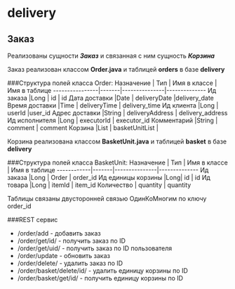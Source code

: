 
# delivery
## Заказ
Реализованы сущности ***Заказ*** и связанная с ним сущность ***Корзина***

Заказ реализован классом **Order.java** и таблицей **orders** в базе **delivery**

###Структура полей класса Order:
Назначение		| Тип	| Имя в классе	| Имя в таблице
----------------|-------|---------------|--------------
Ид заказа		|Long	| id			| id
Дата доставки	|Date	| deliveryDate	|delivery_date
Время доставки	|Time	| deliveryTime	| delivery_time
Ид клиента		|Long	| userId		|user_id
Адрес доставки	|String	| deliveryAddress	| delivery_address
Ид исполнителя	|Long	| executorId	| executor_id
Комментарий		|String	| comment		| comment
Корзина			|List<BasketUnit> | basketUnitList | 

Корзина реализована классом **BasketUnit.java** и таблицей **basket** в базе **delivery**

###Структура полей класса BasketUnit:
Назначение	| Тип	| Имя в классе	| Имя в таблице
------------|-------|---------------|--------------
Ид заказа	|Long	| Order			| order_id
Ид единицы корзины |Long| id		| id
Ид товара	|Long	| itemId		| item_id
Количество	| quantity | quantity

Таблицы связаны двусторонней связью ОдинКоМногим по ключу order_id  

###REST сервис
* /order/add - добавить заказ
* /order/get/id/ - получить заказ по ID
* /order/get/uid/ - получить заказ по  ID пользователя
* /order/update - обновить заказ
* /order/delete/ - удалить заказ по ID
* /order/basket/delete/id/ - удалить единицу корзины по ID
* /order/basket/get/id/ - получить единицу корзины по ID